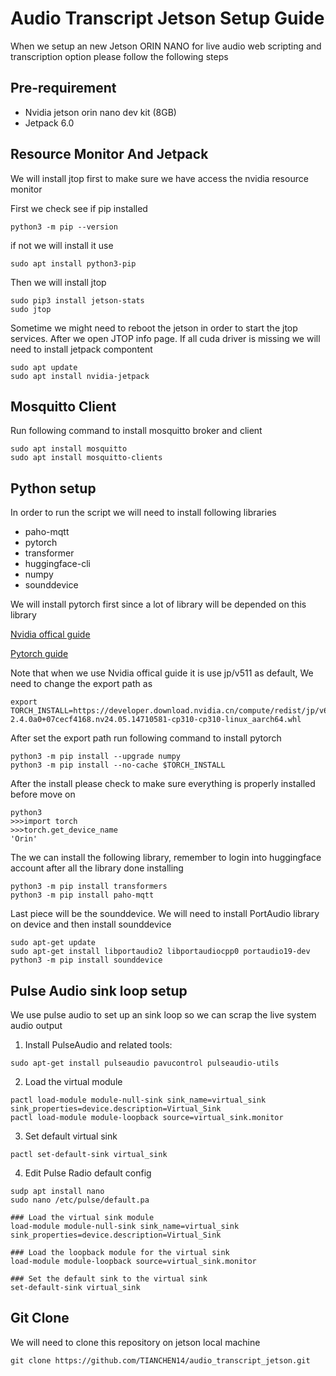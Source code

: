 # Audio Transcript Jetson Setup Guide
When we setup an new Jetson ORIN NANO for live audio web scripting and transcription option please follow the following steps

## Pre-requirement
+ Nvidia jetson orin nano dev kit (8GB)
+ Jetpack 6.0

## Resource Monitor And Jetpack
We will install jtop first to make sure we have access the nvidia resource monitor

First we check see if pip installed
```
python3 -m pip --version
```
if not we will install it use 
```
sudo apt install python3-pip
```
Then we will install jtop
```
sudo pip3 install jetson-stats
sudo jtop
```
Sometime we might need to reboot the jetson in order to start the jtop services. After we open JTOP info page. If all cuda driver is missing we will need to install jetpack compontent
```
sudo apt update
sudo apt install nvidia-jetpack
```


## Mosquitto Client
 Run following command to install mosquitto broker and client
 ```
 sudo apt install mosquitto
 sudo apt install mosquitto-clients
 ```

## Python setup
In order to run the script we will need to install following libraries
+ paho-mqtt
+ pytorch
+ transformer
+ huggingface-cli
+ numpy
+ sounddevice

We will install pytorch first since a lot of library will be depended on this library

[Nvidia offical guide](https://docs.nvidia.com/deeplearning/frameworks/install-pytorch-jetson-platform/index.html#prereqs-install)

[Pytorch guide](https://pytorch.org/blog/running-pytorch-models-on-jetson-nano/#overview)

Note that when we use Nvidia offical guide it is use jp/v511 as default, We need to change the export path as
```
export TORCH_INSTALL=https://developer.download.nvidia.cn/compute/redist/jp/v60/pytorch/torch-2.4.0a0+07cecf4168.nv24.05.14710581-cp310-cp310-linux_aarch64.whl
```
After set the export path run following command to install pytorch
```
python3 -m pip install --upgrade numpy
python3 -m pip install --no-cache $TORCH_INSTALL
```
After the install please check to make sure everything is properly installed before move on
```
python3
>>>import torch
>>>torch.get_device_name
'Orin'
```
The we can install the following library, remember to login into huggingface account after all the library done installing

```
python3 -m pip install transformers
python3 -m pip install paho-mqtt
```
Last piece will be the sounddevice. We will need to install PortAudio library on device and then install sounddevice
```
sudo apt-get update
sudo apt-get install libportaudio2 libportaudiocpp0 portaudio19-dev
python3 -m pip install sounddevice
```

## Pulse Audio sink loop setup
We use pulse audio to set up an sink loop so we can scrap the live system audio output
1. Install PulseAudio and related tools:
```
sudo apt-get install pulseaudio pavucontrol pulseaudio-utils
```
2. Load the virtual module 
```
pactl load-module module-null-sink sink_name=virtual_sink sink_properties=device.description=Virtual_Sink
pactl load-module module-loopback source=virtual_sink.monitor
```
3. Set default virtual sink
```
pactl set-default-sink virtual_sink
```
4. Edit Pulse Radio default config
```
sudp apt install nano
sudo nano /etc/pulse/default.pa

### Load the virtual sink module
load-module module-null-sink sink_name=virtual_sink sink_properties=device.description=Virtual_Sink

### Load the loopback module for the virtual sink
load-module module-loopback source=virtual_sink.monitor

### Set the default sink to the virtual sink
set-default-sink virtual_sink
```

## Git Clone 
We will need to clone this repository on jetson local machine
```
git clone https://github.com/TIANCHEN14/audio_transcript_jetson.git
```